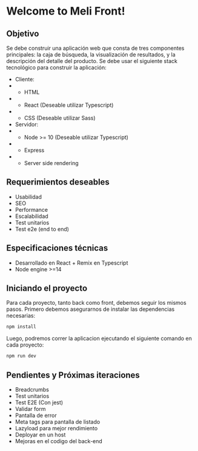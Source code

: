 
# Welcome to Meli Front!

## Objetivo

Se debe construir una aplicación web que consta de tres componentes principales: la caja de búsqueda, la visualización de resultados, y la
descripción del detalle del producto.
Se debe usar el siguiente stack tecnológico para construir la aplicación:
 - Cliente:
 - - HTML
 - - React (Deseable utilizar Typescript)
 - - CSS (Deseable utilizar Sass)
 - Servidor:
 - - Node >= 10 (Deseable utilizar Typescript)
 - - Express
 - - Server side rendering

## Requerimientos deseables
 - Usabilidad
 - SEO
 - Performance
 - Escalabilidad
 - Test unitarios
 - Test e2e (end to end)

## Especificaciones técnicas
 - Desarrollado en React + Remix en Typescript
 - Node engine >=14
  
## Iniciando el proyecto
Para cada proyecto, tanto back como front, debemos seguir los mismos pasos. Primero debemos asegurarnos de instalar las dependencias necesarias:
```sh
npm install
```

Luego, podremos correr la aplicacion ejecutando el siguiente comando en cada proyecto:
```sh
npm run dev
```

## Pendientes y Próximas iteraciones
- Breadcrumbs
- Test unitarios
- Test E2E (Con jest)
- Validar form 
- Pantalla de error
- Meta tags para pantalla de listado
- Lazyload para mejor rendimiento
- Deployar en un host
- Mejoras en el codigo del back-end
